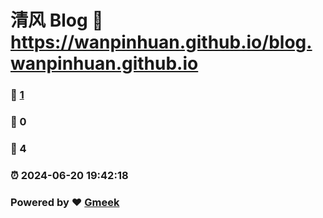 # 清风 Blog :link: https://wanpinhuan.github.io/blog.wanpinhuan.github.io 
### :page_facing_up: [1](https://wanpinhuan.github.io/blog.wanpinhuan.github.io/tag.html) 
### :speech_balloon: 0 
### :hibiscus: 4 
### :alarm_clock: 2024-06-20 19:42:18 
### Powered by :heart: [Gmeek](https://github.com/Meekdai/Gmeek)
